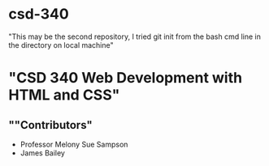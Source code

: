 # csd-340
"This may be the second repository, I tried git init from the bash cmd line in the directory on local machine"


<h1>"CSD 340 Web Development with HTML and CSS"</h1>
<h2>""Contributors"</h2>
<ul>
	<li>Professor Melony Sue Sampson</li>
	<li>James Bailey</li>
